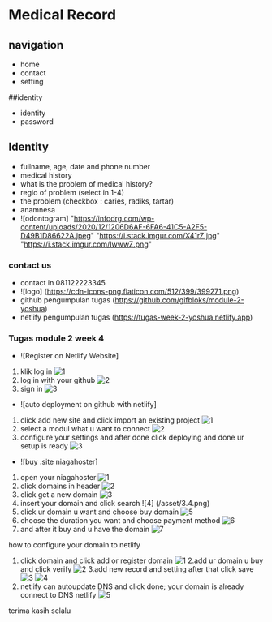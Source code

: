 # Medical Record

## navigation

- home
- contact
- setting

##identity

- identity
- password

## Identity

- fullname, age, date and phone number
- medical history
- what is the problem of medical history?
- regio of problem (select in 1-4)
- the problem (checkbox : caries, radiks, tartar)
- anamnesa
- ![odontogram] "https://infodrg.com/wp-content/uploads/2020/12/1206D6AF-6FA6-41C5-A2F5-D49B1D86622A.jpeg" "https://i.stack.imgur.com/X41rZ.jpg" "https://i.stack.imgur.com/IwwwZ.png"

### contact us

- contact in 081122223345
- ![logo] (https://cdn-icons-png.flaticon.com/512/399/399271.png)
- github pengumpulan tugas (https://github.com/gifbloks/module-2-yoshua)
- netlify pengumpulan tugas (https://tugas-week-2-yoshua.netlify.app)

### Tugas module 2 week 4

- ![Register on Netlify Website]

1. klik log in
   ![1](/asset/1.1.1.png)
2. log in with your github
   ![2](/asset/1.1.png)
3. sign in
   ![3](/asset/cek-1.png)

- ![auto deployment on github with netlify]

1. click add new site and click import an existing project
   ![1](/asset/2.1.png)
2. select a modul what u want to connect
   ![2](/asset/2.2.png)
3. configure your settings and after done click deploying and done ur setup is ready
   ![3](/asset/2.3.png)

- ![buy .site niagahoster]

1. open your niagahoster
   ![1](/asset/3.1.png)
2. click domains in header
   ![2](/asset/3.2.png)
3. click get a new domain
   ![3](/asset/3.3.png)
4. insert your domain and click search
   ![4] (/asset/3.4.png)
5. click ur domain u want and choose buy domain
   ![5](/asset/3.5.png)
6. choose the duration you want and choose payment method
   ![6](/asset/3.6.png)
7. and after it buy and u have the domain
   ![7](/asset/3.7.png)

how to configure your domain to netlify

1. click domain and click add or register domain
   ![1](/asset/4.1.png)
   2.add ur domain u buy and click verify
   ![2](/asset/4.2.png)
   3.add new record and setting after that click save
   ![3](/asset/4.3.png)
   ![4](/asset/4.3.1.png)
2. netlify can autoupdate DNS and click done; your domain is already connect to DNS netlify
   ![5](/asset/4.4.png)

terima kasih selalu
